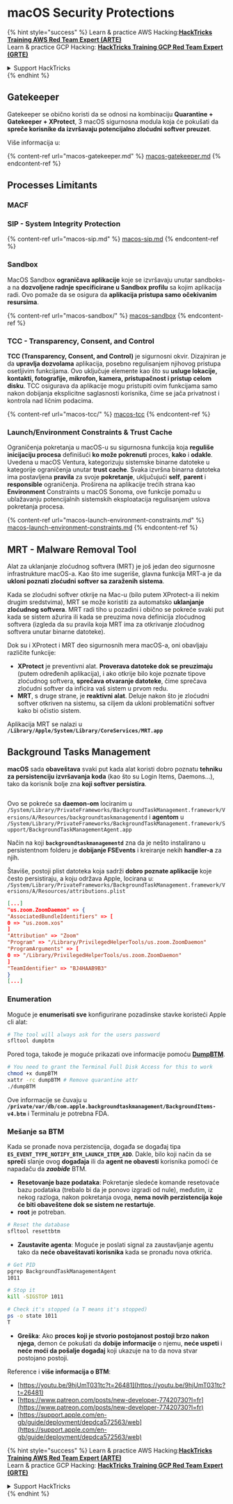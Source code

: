 # macOS Security Protections

{% hint style="success" %}
Learn & practice AWS Hacking:<img src="../../../.gitbook/assets/arte.png" alt="" data-size="line">[**HackTricks Training AWS Red Team Expert (ARTE)**](https://training.hacktricks.xyz/courses/arte)<img src="../../../.gitbook/assets/arte.png" alt="" data-size="line">\
Learn & practice GCP Hacking: <img src="../../../.gitbook/assets/grte.png" alt="" data-size="line">[**HackTricks Training GCP Red Team Expert (GRTE)**<img src="../../../.gitbook/assets/grte.png" alt="" data-size="line">](https://training.hacktricks.xyz/courses/grte)

<details>

<summary>Support HackTricks</summary>

* Check the [**subscription plans**](https://github.com/sponsors/carlospolop)!
* **Join the** 💬 [**Discord group**](https://discord.gg/hRep4RUj7f) or the [**telegram group**](https://t.me/peass) or **follow** us on **Twitter** 🐦 [**@hacktricks\_live**](https://twitter.com/hacktricks\_live)**.**
* **Share hacking tricks by submitting PRs to the** [**HackTricks**](https://github.com/carlospolop/hacktricks) and [**HackTricks Cloud**](https://github.com/carlospolop/hacktricks-cloud) github repos.

</details>
{% endhint %}

## Gatekeeper

Gatekeeper se obično koristi da se odnosi na kombinaciju **Quarantine + Gatekeeper + XProtect**, 3 macOS sigurnosna modula koja će pokušati da **spreče korisnike da izvršavaju potencijalno zloćudni softver preuzet**.

Više informacija u:

{% content-ref url="macos-gatekeeper.md" %}
[macos-gatekeeper.md](macos-gatekeeper.md)
{% endcontent-ref %}

## Processes Limitants

### MACF



### SIP - System Integrity Protection

{% content-ref url="macos-sip.md" %}
[macos-sip.md](macos-sip.md)
{% endcontent-ref %}

### Sandbox

MacOS Sandbox **ograničava aplikacije** koje se izvršavaju unutar sandboks-a na **dozvoljene radnje specificirane u Sandbox profilu** sa kojim aplikacija radi. Ovo pomaže da se osigura da **aplikacija pristupa samo očekivanim resursima**.

{% content-ref url="macos-sandbox/" %}
[macos-sandbox](macos-sandbox/)
{% endcontent-ref %}

### TCC - **Transparency, Consent, and Control**

**TCC (Transparency, Consent, and Control)** je sigurnosni okvir. Dizajniran je da **upravlja dozvolama** aplikacija, posebno regulisanjem njihovog pristupa osetljivim funkcijama. Ovo uključuje elemente kao što su **usluge lokacije, kontakti, fotografije, mikrofon, kamera, pristupačnost i pristup celom disku**. TCC osigurava da aplikacije mogu pristupiti ovim funkcijama samo nakon dobijanja eksplicitne saglasnosti korisnika, čime se jača privatnost i kontrola nad ličnim podacima.

{% content-ref url="macos-tcc/" %}
[macos-tcc](macos-tcc/)
{% endcontent-ref %}

### Launch/Environment Constraints & Trust Cache

Ograničenja pokretanja u macOS-u su sigurnosna funkcija koja **reguliše inicijaciju procesa** definišući **ko može pokrenuti** proces, **kako** i **odakle**. Uvedena u macOS Ventura, kategorizuju sistemske binarne datoteke u kategorije ograničenja unutar **trust cache**. Svaka izvršna binarna datoteka ima postavljena **pravila** za svoje **pokretanje**, uključujući **self**, **parent** i **responsible** ograničenja. Proširena na aplikacije trećih strana kao **Environment** Constraints u macOS Sonoma, ove funkcije pomažu u ublažavanju potencijalnih sistemskih eksploatacija regulisanjem uslova pokretanja procesa.

{% content-ref url="macos-launch-environment-constraints.md" %}
[macos-launch-environment-constraints.md](macos-launch-environment-constraints.md)
{% endcontent-ref %}

## MRT - Malware Removal Tool

Alat za uklanjanje zloćudnog softvera (MRT) je još jedan deo sigurnosne infrastrukture macOS-a. Kao što ime sugeriše, glavna funkcija MRT-a je da **ukloni poznati zloćudni softver sa zaraženih sistema**.

Kada se zloćudni softver otkrije na Mac-u (bilo putem XProtect-a ili nekim drugim sredstvima), MRT se može koristiti za automatsko **uklanjanje zloćudnog softvera**. MRT radi tiho u pozadini i obično se pokreće svaki put kada se sistem ažurira ili kada se preuzima nova definicija zloćudnog softvera (izgleda da su pravila koja MRT ima za otkrivanje zloćudnog softvera unutar binarne datoteke).

Dok su i XProtect i MRT deo sigurnosnih mera macOS-a, oni obavljaju različite funkcije:

* **XProtect** je preventivni alat. **Proverava datoteke dok se preuzimaju** (putem određenih aplikacija), i ako otkrije bilo koje poznate tipove zloćudnog softvera, **sprečava otvaranje datoteke**, čime sprečava zloćudni softver da inficira vaš sistem u prvom redu.
* **MRT**, s druge strane, je **reaktivni alat**. Deluje nakon što je zloćudni softver otkriven na sistemu, sa ciljem da ukloni problematični softver kako bi očistio sistem.

Aplikacija MRT se nalazi u **`/Library/Apple/System/Library/CoreServices/MRT.app`**

## Background Tasks Management

**macOS** sada **obaveštava** svaki put kada alat koristi dobro poznatu **tehniku za persistenciju izvršavanja koda** (kao što su Login Items, Daemons...), tako da korisnik bolje zna **koji softver persistira**.

<figure><img src="../../../.gitbook/assets/image (1183).png" alt=""><figcaption></figcaption></figure>

Ovo se pokreće sa **daemon-om** lociranim u `/System/Library/PrivateFrameworks/BackgroundTaskManagement.framework/Versions/A/Resources/backgroundtaskmanagementd` i **agentom** u `/System/Library/PrivateFrameworks/BackgroundTaskManagement.framework/Support/BackgroundTaskManagementAgent.app`

Način na koji **`backgroundtaskmanagementd`** zna da je nešto instalirano u persistentnom folderu je **dobijanje FSEvents** i kreiranje nekih **handler-a** za njih.

Štaviše, postoji plist datoteka koja sadrži **dobro poznate aplikacije** koje često persistiraju, a koju održava Apple, locirana u: `/System/Library/PrivateFrameworks/BackgroundTaskManagement.framework/Versions/A/Resources/attributions.plist`
```json
[...]
"us.zoom.ZoomDaemon" => {
"AssociatedBundleIdentifiers" => [
0 => "us.zoom.xos"
]
"Attribution" => "Zoom"
"Program" => "/Library/PrivilegedHelperTools/us.zoom.ZoomDaemon"
"ProgramArguments" => [
0 => "/Library/PrivilegedHelperTools/us.zoom.ZoomDaemon"
]
"TeamIdentifier" => "BJ4HAAB9B3"
}
[...]
```
### Enumeration

Moguće je **enumerisati sve** konfigurirane pozadinske stavke koristeći Apple cli alat:
```bash
# The tool will always ask for the users password
sfltool dumpbtm
```
Pored toga, takođe je moguće prikazati ove informacije pomoću [**DumpBTM**](https://github.com/objective-see/DumpBTM).
```bash
# You need to grant the Terminal Full Disk Access for this to work
chmod +x dumpBTM
xattr -rc dumpBTM # Remove quarantine attr
./dumpBTM
```
Ove informacije se čuvaju u **`/private/var/db/com.apple.backgroundtaskmanagement/BackgroundItems-v4.btm`** i Terminalu je potrebna FDA.

### Mešanje sa BTM

Kada se pronađe nova perzistencija, događa se događaj tipa **`ES_EVENT_TYPE_NOTIFY_BTM_LAUNCH_ITEM_ADD`**. Dakle, bilo koji način da se **spreči** slanje ovog **događaja** ili da **agent ne obavesti** korisnika pomoći će napadaču da _**zaobiđe**_ BTM.

* **Resetovanje baze podataka**: Pokretanje sledeće komande resetovaće bazu podataka (trebalo bi da je ponovo izgradi od nule), međutim, iz nekog razloga, nakon pokretanja ovoga, **nema novih perzistencija koje će biti obaveštene dok se sistem ne restartuje**.
* **root** je potreban.
```bash
# Reset the database
sfltool resettbtm
```
* **Zaustavite agenta**: Moguće je poslati signal za zaustavljanje agentu tako da **neće obaveštavati korisnika** kada se pronađu nova otkrića.
```bash
# Get PID
pgrep BackgroundTaskManagementAgent
1011

# Stop it
kill -SIGSTOP 1011

# Check it's stopped (a T means it's stopped)
ps -o state 1011
T
```
* **Greška**: Ako **proces koji je stvorio postojanost postoji brzo nakon njega**, demon će pokušati da **dobije informacije** o njemu, **neće uspeti** i **neće moći da pošalje događaj** koji ukazuje na to da nova stvar postojano postoji.

Reference i **više informacija o BTM**:

* [https://youtu.be/9hjUmT031tc?t=26481](https://youtu.be/9hjUmT031tc?t=26481)
* [https://www.patreon.com/posts/new-developer-77420730?l=fr](https://www.patreon.com/posts/new-developer-77420730?l=fr)
* [https://support.apple.com/en-gb/guide/deployment/depdca572563/web](https://support.apple.com/en-gb/guide/deployment/depdca572563/web)

{% hint style="success" %}
Learn & practice AWS Hacking:<img src="../../../.gitbook/assets/arte.png" alt="" data-size="line">[**HackTricks Training AWS Red Team Expert (ARTE)**](https://training.hacktricks.xyz/courses/arte)<img src="../../../.gitbook/assets/arte.png" alt="" data-size="line">\
Learn & practice GCP Hacking: <img src="../../../.gitbook/assets/grte.png" alt="" data-size="line">[**HackTricks Training GCP Red Team Expert (GRTE)**<img src="../../../.gitbook/assets/grte.png" alt="" data-size="line">](https://training.hacktricks.xyz/courses/grte)

<details>

<summary>Support HackTricks</summary>

* Check the [**subscription plans**](https://github.com/sponsors/carlospolop)!
* **Join the** 💬 [**Discord group**](https://discord.gg/hRep4RUj7f) or the [**telegram group**](https://t.me/peass) or **follow** us on **Twitter** 🐦 [**@hacktricks\_live**](https://twitter.com/hacktricks\_live)**.**
* **Share hacking tricks by submitting PRs to the** [**HackTricks**](https://github.com/carlospolop/hacktricks) and [**HackTricks Cloud**](https://github.com/carlospolop/hacktricks-cloud) github repos.

</details>
{% endhint %}
